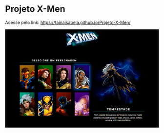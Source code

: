 # Projeto X-Men

Acesse pelo link: https://tainaisabela.github.io/Projeto-X-Men/

<img src="./src/img/xmen.gif" >